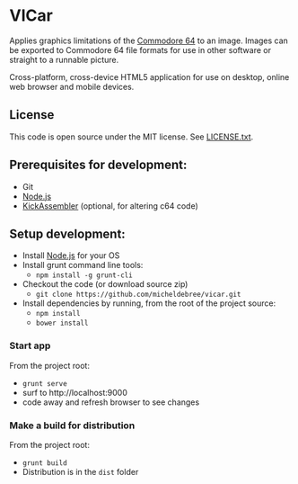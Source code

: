 # VICar

Applies graphics limitations of the [Commodore 64](https://en.wikipedia.org/wiki/Commodore_64) to an image. Images can be exported to Commodore 64 file formats for use in other software or straight to a runnable picture.

Cross-platform, cross-device HTML5 application for use on desktop, online web browser and mobile devices.

## License

This code is open source under the MIT license. See [LICENSE.txt](LICENSE.txt).

## Prerequisites for development:
- Git
- [Node.js](http://nodejs.org/)
- [KickAssembler](http://www.theweb.dk/KickAssembler/Main.php) (optional, for altering c64 code)

## Setup development:

- Install [Node.js](http://nodejs.org/) for your OS
- Install grunt command line tools:
    - `npm install -g grunt-cli`
- Checkout the code (or download source zip)
    - `git clone https://github.com/micheldebree/vicar.git`
- Install dependencies by running, from the root of the project source:
    - `npm install`
    - `bower install`

### Start app

From the project root:

- `grunt serve`
- surf to http://localhost:9000
- code away and refresh browser to see changes

### Make a build for distribution

From the project root:

- `grunt build`
- Distribution is in the `dist` folder
